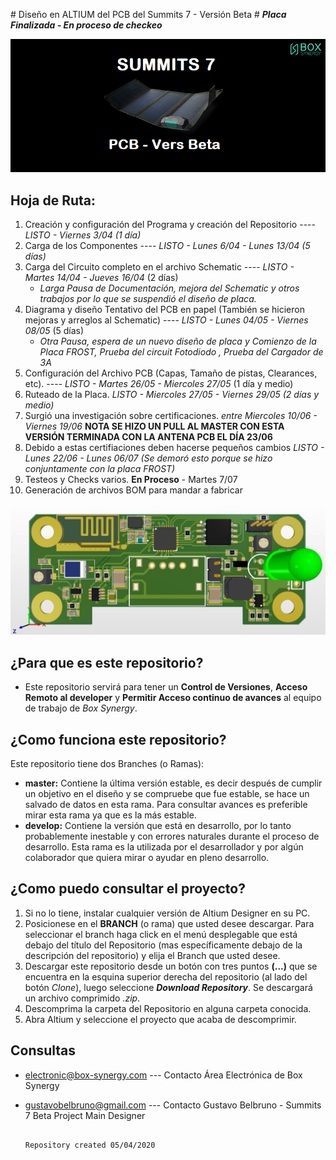 ﻿﻿﻿# Diseño en ALTIUM del PCB del Summits 7 - Versión Beta #
***Placa Finalizada - En proceso de checkeo***

![alt tex](images/icon_bitbucket.png)

## Hoja de Ruta:
1. Creación y configuración del Programa y creación del Repositorio ----  *LISTO  - Viernes 3/04 (1 día)*
2. Carga de los Componentes ---- *LISTO  - Lunes 6/04 - Lunes 13/04 (5 días)* 
3. Carga del Circuito completo en el archivo Schematic ----  *LISTO  - Martes 14/04 - Jueves 16/04* (2 días)
    - *Larga Pausa de Documentación, mejora del Schematic y otros trabajos por lo que se suspendió el diseño de placa.*
4. Diagrama y diseño Tentativo del PCB en papel (También se hicieron mejoras y arreglos al Schematic) ----  *LISTO  - Lunes 04/05 - Viernes 08/05* (5 días)
    - *Otra Pausa, espera de un nuevo diseño de placa y Comienzo de la Placa FROST, Prueba del circuit Fotodiodo , Prueba del Cargador de 3A*  
4. Configuración del Archivo PCB (Capas, Tamaño de pistas, Clearances, etc).  ----  *LISTO  - Martes 26/05 - Miercoles 27/05* (1 día y medio)
5. Ruteado de la Placa.	*LISTO  - Miercoles 27/05 - Viernes 29/05 (2 días y medio)* 
6. Surgió una investigación sobre certificaciones. *entre Miercoles 10/06 - Viernes 19/06*
**NOTA SE HIZO UN PULL AL MASTER CON ESTA VERSIÓN TERMINADA CON LA ANTENA PCB EL DÍA 23/06**
7. Debido a estas certifiaciones deben hacerse pequeños cambios *LISTO  - Lunes 22/06 - Lunes 06/07 (Se demoró esto porque se hizo conjuntamente con la placa FROST)*
6. Testeos y Checks varios. **En Proceso** - Martes 7/07  
7. Generación de archivos BOM para mandar a fabricar

![alt tex](images/PCBfinalizado1.jpg)

## ¿Para que es este repositorio? 

 - Este repositorio servirá para tener un **Control de Versiones**, **Acceso Remoto al developer** y **Permitir Acceso continuo de avances** al equipo de trabajo de *Box Synergy*.


## ¿Como funciona este repositorio?

Este repositorio tiene dos Branches (o Ramas):

* **master:** Contiene la última versión estable, es decir después de cumplir un objetivo en el diseño y se compruebe que fue estable, se hace un salvado de datos en esta rama. Para consultar avances es preferible mirar esta rama ya que es la más estable.
* **develop:** Contiene la versión que está en desarrollo, por lo tanto probablemente inestable y con errores naturales durante el proceso de desarrollo. Esta rama es la utilizada por el desarrollador y por algún colaborador que quiera mirar o ayudar en pleno desarrollo.

## ¿Como puedo consultar el proyecto?
1. Si no lo tiene, instalar cualquier versión de Altium Designer en su PC.
2. Posicionese en el **BRANCH** (o rama) que usted desee descargar. Para seleccionar el branch haga click en el menú desplegable que está debajo del título del Repositorio (mas específicamente debajo de la descripción del repositorio) y elija el Branch que usted desee.
3. Descargar este repositorio desde un botón con tres puntos **(...)** que se encuentra en la esquina superior derecha del repositorio (al lado del botón *Clone*), luego seleccione ***Download Repository***. Se descargará un archivo comprimido *.zip*.
4. Descomprima la carpeta del Repositorio en alguna carpeta conocida.
5. Abra Altium y seleccione el proyecto que acaba de descomprimir.

## Consultas
- electronic@box-synergy.com	---  Contacto Área Electrónica de Box Synergy
- gustavobelbruno@gmail.com		---  Contacto Gustavo Belbruno - Summits 7 Beta Project Main Designer


																					Repository created 05/04/2020